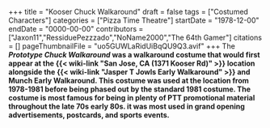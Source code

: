 +++
title = "Kooser Chuck Walkaround"
draft = false
tags = ["Costumed Characters"]
categories = ["Pizza Time Theatre"]
startDate = "1978-12-00"
endDate = "0000-00-00"
contributors = ["Jaxon11","RessiduePezzzado","NoName2000","The 64th Gamer"]
citations = []
pageThumbnailFile = "uo5GUWLaRidUiBqQU9Q3.avif"
+++
The ***Prototype Chuck Walkaround* was a walkaround costume that would first appear at the {{< wiki-link "San Jose, CA (1371 Kooser Rd)" >}} location alongside the {{< wiki-link "Jasper T Jowls Early Walkaround" >}} and Munch Early Walkaround.
This costume was used at the location from 1978-1981 before being phased out by the standard 1981 costume. The costume is most famous for being in plenty of PTT promotional material throughout the late 70s early 80s. it was most used in grand opening advertisements, postcards, and sports events.**
